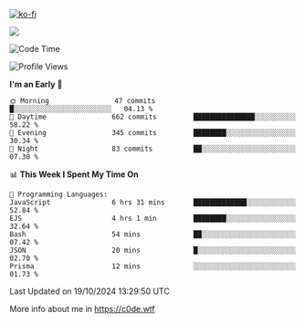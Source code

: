 [![ko-fi](https://ko-fi.com/img/githubbutton_sm.svg)](https://ko-fi.com/Z8Z4Y2LKX)

<a href="https://wakatime.com"><img src="https://wakatime.com/share/@c0dezin/b7f18a7c-ab3a-40b8-8bc7-b1b7bf71f1d6.svg" /></a>

<!--START_SECTION:waka-->
![Code Time](http://img.shields.io/badge/Code%20Time-129%20hrs%2025%20mins-blue)

![Profile Views](http://img.shields.io/badge/Profile%20Views-0-blue)

**I'm an Early 🐤** 

```text
🌞 Morning                47 commits          █░░░░░░░░░░░░░░░░░░░░░░░░   04.13 % 
🌆 Daytime                662 commits         ███████████████░░░░░░░░░░   58.22 % 
🌃 Evening                345 commits         ████████░░░░░░░░░░░░░░░░░   30.34 % 
🌙 Night                  83 commits          ██░░░░░░░░░░░░░░░░░░░░░░░   07.30 % 
```


📊 **This Week I Spent My Time On** 

```text
💬 Programming Languages: 
JavaScript               6 hrs 31 mins       █████████████░░░░░░░░░░░░   52.84 % 
EJS                      4 hrs 1 min         ████████░░░░░░░░░░░░░░░░░   32.64 % 
Bash                     54 mins             ██░░░░░░░░░░░░░░░░░░░░░░░   07.42 % 
JSON                     20 mins             █░░░░░░░░░░░░░░░░░░░░░░░░   02.70 % 
Prisma                   12 mins             ░░░░░░░░░░░░░░░░░░░░░░░░░   01.73 % 
```


 Last Updated on 19/10/2024 13:29:50 UTC
<!--END_SECTION:waka-->

More info about me in https://c0de.wtf

